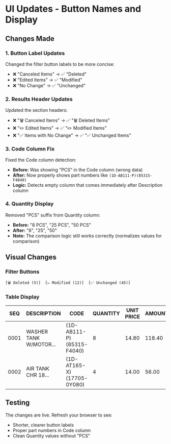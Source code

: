 # UI Updates - Button Names and Display

## Changes Made

### 1. **Button Label Updates**
Changed the filter button labels to be more concise:

- ❌ "Canceled Items" → ✅ "Deleted"
- ❌ "Edited Items" → ✅ "Modified"  
- ❌ "No Change" → ✅ "Unchanged"

### 2. **Results Header Updates**
Updated the section headers:

- ❌ "🗑️ Canceled Items" → ✅ "🗑️ Deleted Items"
- ❌ "✏️ Edited Items" → ✅ "✏️ Modified Items"
- ❌ "✅ Items with No Change" → ✅ "✅ Unchanged Items"

### 3. **Code Column Fix**
Fixed the Code column detection:

- **Before:** Was showing "PCS" in the Code column (wrong data)
- **After:** Now properly shows part numbers like `(1D-AB111-P)(85315-F4040)`
- **Logic:** Detects empty column that comes immediately after Description column

### 4. **Quantity Display**
Removed "PCS" suffix from Quantity column:

- **Before:** "8 PCS", "25 PCS", "50 PCS"
- **After:** "8", "25", "50"
- **Note:** The comparison logic still works correctly (normalizes values for comparison)

## Visual Changes

### Filter Buttons
```
[🗑️ Deleted (5)]  [✏️ Modified (12)]  [✅ Unchanged (45)]
```

### Table Display
| SEQ  | DESCRIPTION              | CODE                      | QUANTITY | UNIT PRICE | AMOUNT |
|------|--------------------------|---------------------------|----------|------------|--------|
| 0001 | WASHER TANK W/MOTOR...   | (1D-AB111-P)(85315-F4040) | 8        | 14.80      | 118.40 |
| 0002 | AIR TANK CHR 18...       | (1D-AT165-X)(17705-0Y080) | 4        | 14.00      | 56.00  |

## Testing
The changes are live. Refresh your browser to see:
- Shorter, clearer button labels
- Proper part numbers in Code column
- Clean Quantity values without "PCS"
